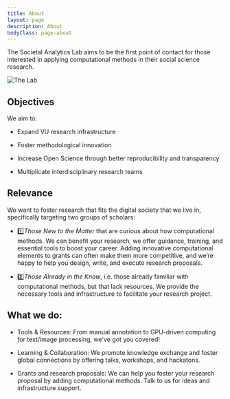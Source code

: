 ```yaml
---
title: About
layout: page
description: About
bodyClass: page-about
---
```


The Societal Analytics Lab aims to be the first point of contact for those interested in applying computational methods in their social science research.

![The Lab]("/images/ID981-4200x5000.jpg")



## Objectives

We aim to: 
 
* Expand VU research infrastructure

* Foster methodological innovation

* Increase Open Science through better reproducibility and transparency 

* Multiplicate interdisciplinary research teams


## Relevance

We want to foster research that fits the digital society that we live in, specifically targeting two groups of scholars:

* 1️⃣*Those New to the Matter* that are curious about how computational methods. We can benefit your research, we offer guidance, training, and essential tools to boost your career. Adding innovative computational elements to grants can often make them more competitive, and we’re happy to help you design, write, and execute research proposals.

* 2️⃣*Those Already in the Know*, i.e. those already familiar with computational methods, but that lack resources. We provide the necessary tools and infrastructure to facilitate your research project.


## What we do:

* Tools & Resources: From manual annotation to GPU-driven computing for text/image processing, we've got you covered!

* Learning & Collaboration: We promote knowledge exchange and foster global connections by offering talks, workshops, and hackatons.

* Grants and research proposals: We can help you foster your research proposal by adding computational methods. Talk to us for ideas and infrastructure support.


